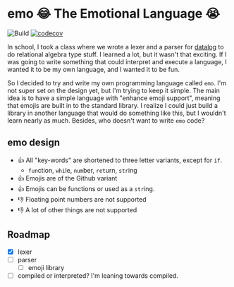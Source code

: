 # emo :joy: The Emotional Language :sob:

![Build](https://github.com/kimbo/emo/workflows/Build,%20Test,%20and%20Coverage/badge.svg)
[![codecov](https://codecov.io/gh/kimbo/emo/branch/master/graph/badge.svg)](https://codecov.io/gh/kimbo/emo)

In school, I took a class where we wrote a lexer and a parser for [datalog](https://en.wikipedia.org/wiki/Datalog) to do relational algebra type stuff.
I learned a lot, but it wasn't that exciting.
If I was going to write something that could interpret and execute a language, I wanted it to be my own language, and I wanted it to be fun.

So I decided to try and write my own programming language called `emo`.
I'm not super set on the design yet, but I'm trying to keep it simple.
The main idea is to have a simple language with "enhance emoji support", meaning that emojis are built in to the standard library.
I realize I could just build a library in another language that would do something like this, but I wouldn't learn nearly as much.
Besides, who doesn't want to write `emo` code?

## emo design

- :+1: All "key-words" are shortened to three letter variants, except for `if`.
    - `fun`ction, `whi`le, `num`ber, `ret`urn, `str`ing
- :+1: Emojis are of the Github variant
- :+1: Emojis can be functions or used as a `str`ing.
- :-1: Floating point numbers are not supported
- :-1: A lot of other things are not supported

## Roadmap

- [x] lexer
- [ ] parser
  - [ ] emoji library
- [ ] compiled or interpreted? I'm leaning towards compiled.
